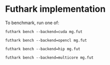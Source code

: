 # Futhark implementation

To benchmark, run one of:

    futhark bench --backend=cuda mg.fut

    futhark bench --backend=opencl mg.fut

    futhark bench --backend=hip mg.fut

    futhark bench --backend=multicore mg.fut
